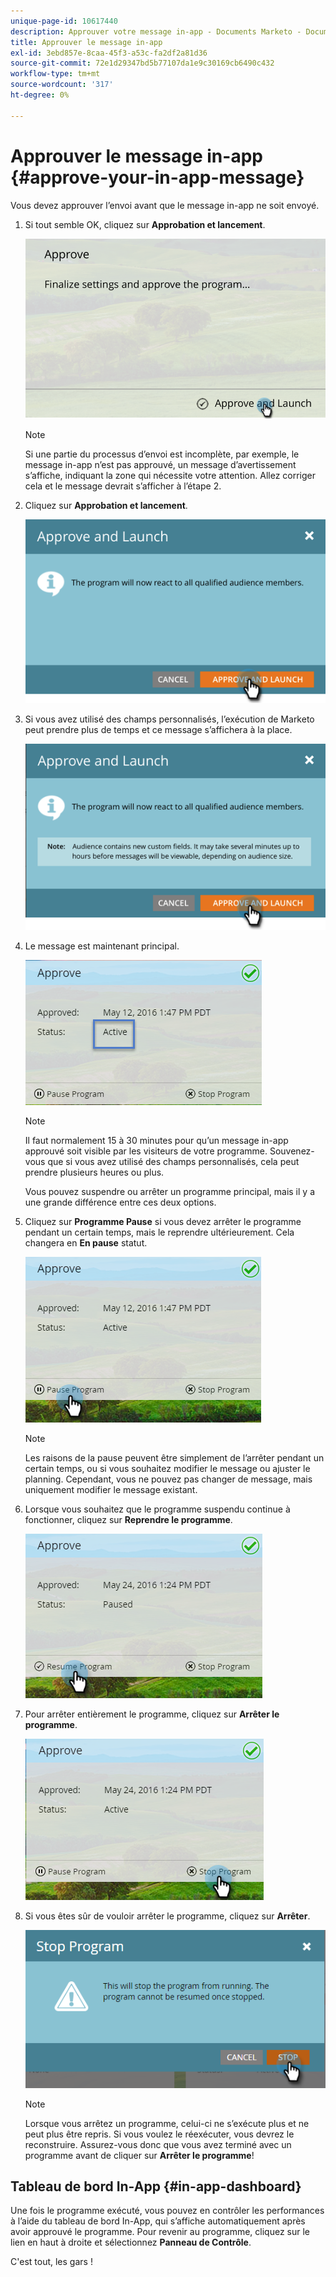 ```yaml
---
unique-page-id: 10617440
description: Approuver votre message in-app - Documents Marketo - Documentation du produit
title: Approuver le message in-app
exl-id: 3ebd857e-8caa-45f3-a53c-fa2df2a81d36
source-git-commit: 72e1d29347bd5b77107da1e9c30169cb6490c432
workflow-type: tm+mt
source-wordcount: '317'
ht-degree: 0%

---
```


# Approuver le message in-app {#approve-your-in-app-message}

Vous devez approuver l’envoi avant que le message in-app ne soit envoyé.

1. Si tout semble OK, cliquez sur **Approbation et lancement**.

   ![](assets/pasted-image-at-2016-05-31-02-08-pm-281-29.png)

   >[!NOTE]
   >
   >Si une partie du processus d’envoi est incomplète, par exemple, le message in-app n’est pas approuvé, un message d’avertissement s’affiche, indiquant la zone qui nécessite votre attention. Allez corriger cela et le message devrait s’afficher à l’étape 2.

1. Cliquez sur **Approbation et lancement**.

   ![](assets/pasted-image-at-2016-05-31-02-08-pm.png)

1. Si vous avez utilisé des champs personnalisés, l’exécution de Marketo peut prendre plus de temps et ce message s’affichera à la place.

   ![](assets/pasted-image-at-2016-05-31-02-09-pm.png)

1. Le message est maintenant principal.

   ![](assets/image2016-5-12-13-3a49-3a5.png)

   >[!NOTE]
   >
   >Il faut normalement 15 à 30 minutes pour qu’un message in-app approuvé soit visible par les visiteurs de votre programme. Souvenez-vous que si vous avez utilisé des champs personnalisés, cela peut prendre plusieurs heures ou plus.

   Vous pouvez suspendre ou arrêter un programme principal, mais il y a une grande différence entre ces deux options.

1. Cliquez sur **Programme Pause** si vous devez arrêter le programme pendant un certain temps, mais le reprendre ultérieurement. Cela changera en **En pause** statut.

   ![](assets/image2016-5-12-13-3a50-3a26.png)

   >[!NOTE]
   >
   >Les raisons de la pause peuvent être simplement de l’arrêter pendant un certain temps, ou si vous souhaitez modifier le message ou ajuster le planning. Cependant, vous ne pouvez pas changer de message, mais uniquement modifier le message existant.

1. Lorsque vous souhaitez que le programme suspendu continue à fonctionner, cliquez sur **Reprendre le programme**.

   ![](assets/image2016-5-24-13-3a26-3a43.png)

1. Pour arrêter entièrement le programme, cliquez sur **Arrêter le programme**.

   ![](assets/image2016-5-24-13-3a29-3a35.png)

1. Si vous êtes sûr de vouloir arrêter le programme, cliquez sur **Arrêter**.

   ![](assets/image2016-5-24-13-3a31-3a22.png)

   >[!NOTE]
   >
   >Lorsque vous arrêtez un programme, celui-ci ne s’exécute plus et ne peut plus être repris. Si vous voulez le réexécuter, vous devrez le reconstruire. Assurez-vous donc que vous avez terminé avec un programme avant de cliquer sur **Arrêter le programme**!

## Tableau de bord In-App {#in-app-dashboard}

Une fois le programme exécuté, vous pouvez en contrôler les performances à l’aide du tableau de bord In-App, qui s’affiche automatiquement après avoir approuvé le programme. Pour revenir au programme, cliquez sur le lien en haut à droite et sélectionnez **Panneau de Contrôle**.

C&#39;est tout, les gars !
